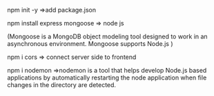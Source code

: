 npm init -y  =>add package.json 

npm install express mongoose  => node js 

(Mongoose is a MongoDB object modeling tool designed to work in an asynchronous environment. Mongoose supports Node.js )

npm i cors => connect server side to frontend

npm i nodemon =>nodemon is a tool that helps develop Node.js based applications by automatically restarting the node application when file changes in the directory are detected.